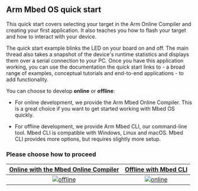 <h2 id="quick-start">Arm Mbed OS quick start</h2>

This quick start covers selecting your target in the Arm Online Compiler and creating your first application. It also teaches you how to flash your target and how to interact with your device.

The quick start example blinks the LED on your board on and off. The main thread also takes a snapshot of the device's runtime statistics and displays them over a serial connection to your PC. Once you have this application working, you can use the documentation the quick start links to - a broad range of examples, conceptual tutorials and end-to-end applications - to add functionality.

You can choose to develop **online** or **offline**:

- For online development, we provide the Arm Mbed Online Compiler. This is a great choice if you want to get started working with Mbed OS quickly.

- For offline development, we provide Arm Mbed CLI, our command-line tool. Mbed CLI is compatible with Windows, Linux and macOS. Mbed CLI provides more options, but requires slightly more setup.

### Please choose how to proceed

| [Online with the Mbed Online Compiler](../quick-start/online-with-the-online-compiler.html) | [Offline with Mbed CLI](../quick-start/offline-with-mbed-cli.html) |
| :---: | :---: |
| [![offline](https://s3-us-west-2.amazonaws.com/mbed-os-docs-images/online_compile_next_button.png)](../quick-start/online-with-the-online-compiler.html) | [![online](https://s3-us-west-2.amazonaws.com/mbed-os-docs-images/offline_compile_next_button.png)](../quick-start/offline-with-mbed-cli.html) |
